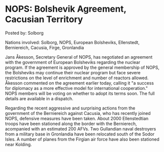 # NOPS: Bolshevik Agreement, Cacusian Territory

Posted by: Solborg

Nations involved: Solborg, NOPS, European Bolsheviks, Ellenstedt, Berniereich, Cacusia, Firge, Gronlandia

Jans Åkesson, Secretary General of NOPS, has negotiated an agreement with the government of European Bolsheviks regarding the nuclear program. If the agreement is approved by the general membership of NOPS, the Bolsheviks may continue their nuclear program but face severe restrictions on the level of enrichment and number of reactors allowed. Åkesson commented on the agreement earlier today, calling it "a success for diplomacy as a more effective model for international cooperation." NOPS members will be voting on whether to adopt its terms soon. The full details are available in a dispatch.

Regarding the recent aggressive and surprising actions from the government of the Berniereich against Cacusia, who has recently joined NOPS, defensive measures have been taken. About 2000 Ellenstedtian troops have been stationed along the border with the Bernierech, acompanied with an estimated 200 AFVs. Two Gullandian naval destroyers from a military base in Gronlandia have been relocated south of the Sodor Isles. A number of planes from the Firgian air force have also been stationed near Kolding.
